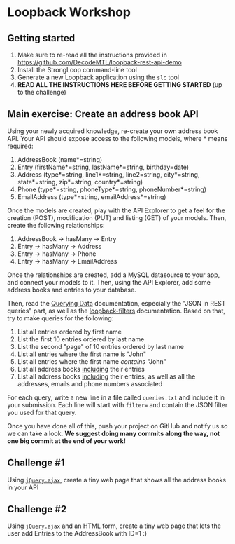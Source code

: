 # Loopback Workshop

## Getting started
1. Make sure to re-read all the instructions provided in https://github.com/DecodeMTL/loopback-rest-api-demo
2. Install the StrongLoop command-line tool
3. Generate a new Loopback application using the `slc` tool
4. **READ ALL THE INSTRUCTIONS HERE BEFORE GETTING STARTED** (up to the challenge)

## Main exercise: Create an address book API
Using your newly acquired knowledge, re-create your own address book API. Your API should expose access to the following models, where * means required:

1. AddressBook (name\*=string)
2. Entry (firstName\*=string, lastName\*=string, birthday=date)
3. Address (type\*=string, line1\*=string, line2=string, city\*=string, state\*=string, zip\*=string, country\*=string)
4. Phone (type\*=string, phoneType\*=string, phoneNumber\*=string)
5. EmailAddress (type\*=string, emailAddress\*=string)

Once the models are created, play with the API Explorer to get a feel for the creation (POST), modification (PUT) and listing (GET) of your models. Then, create the following relationships:

1. AddressBook -> hasMany -> Entry
2. Entry -> hasMany -> Address
3. Entry -> hasMany -> Phone
4. Entry -> hasMany -> EmailAddress

Once the relationships are created, add a MySQL datasource to your app, and connect your models to it. Then, using the API Explorer, add some address books and entries to your database.

Then, read the [Querying Data](https://docs.strongloop.com/display/public/LB/Querying+data#Queryingdata-Using%22stringified%22JSONinRESTqueries) documentation, especially the "JSON in REST queries" part, as well as the [loopback-filters](https://github.com/strongloop/loopback-filters#features) documentation. Based on that, try to make queries for the following:

1. List all entries ordered by first name
2. List the first 10 entries ordered by last name
3. List the second "page" of 10 entries ordered by last name
3. List all entries where the first name is "John"
4. List all entries where the first name *contains* "John"
5. List all address books [including](https://docs.strongloop.com/display/public/LB/Include+filter) their entries
6. List all address books [including](https://docs.strongloop.com/display/public/LB/Include+filter) their entries, as well as all the addresses, emails and phone numbers associated

For each query, write a new line in a file called `queries.txt` and include it in your submission. Each line will start with `filter=` and contain the JSON filter you used for that query.

Once you have done all of this, push your project on GitHub and notify us so we can take a look. **We suggest doing many commits along the way, not one big commit at the end of your work!**

## Challenge #1
Using [`jQuery.ajax`](https://api.jquery.com/jquery.ajax/), create a tiny web page that shows all the address books in your API

## Challenge #2
Using [`jQuery.ajax`](https://api.jquery.com/jquery.ajax/) and an HTML form, create a tiny web page that lets the user add Entries to the AddressBook with ID=1 :)

